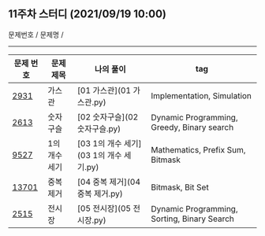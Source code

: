 ## 11주차 스터디 (2021/09/19 10:00)

문제번호 / 문제명 / 

---

|문제 번호|문제 제목|나의 풀이|tag|
|---|---|---|---|
[2931](https://www.acmicpc.net/problem/2931)|가스관|[01 가스관](01 가스관.py)|Implementation, Simulation
[2613](https://www.acmicpc.net/problem/2613)|숫자구슬|[02 숫자구슬](02 숫자구슬.py)|Dynamic Programming, Greedy, Binary search
[9527](https://www.acmicpc.net/problem/9527)|1의 개수 세기|[03 1의 개수 세기](03 1의 개수 세기.py)|Mathematics, Prefix Sum, Bitmask
[13701](https://www.acmicpc.net/problem/13701)|중복 제거|[04 중복 제거](04 중복 제거.py)|Bitmask, Bit Set
[2515](https://www.acmicpc.net/problem/2515)|전시장|[05 전시장](05 전시장.py)|Dynamic Programming, Sorting, Binary Search